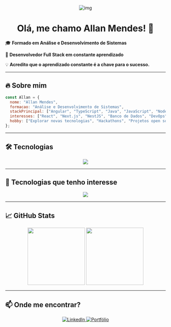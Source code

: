 
<div align="center" >

  ![img](https://github.com/user-attachments/assets/95d6bfe1-8afa-430c-a8f9-f31c0a347abf)
  
  
  # **Olá, me chamo Allan Mendes!** 👋  

</div>

  🎓 **Formado em Análise e Desenvolvimento de Sistemas**

  🚀 **Desenvolvedor Full Stack em constante aprendizado**

  💡 **Acredito que o aprendizado constante é a chave para o sucesso.**  
 
---

## 🔥 **Sobre mim**
```js
const Allan = {
  nome: "Allan Mendes",
  formacao: "Análise e Desenvolvimento de Sistemas",
  stackPrincipal: ["Angular", "TypeScript", "Java", "JavaScript", "Node.js"],
  interesses: ["React", "Next.js", "NestJS", "Banco de Dados", "DevOps"],
  hobby: ["Explorar novas tecnologias", "Hackathons", "Projetos open source"]
};
```

---

## 🛠️ **Tecnologias**
<div align="center">
  <img src="https://skillicons.dev/icons?i=html,css,js,ts,nodejs,express,angular,java,git" />
</div>

---

## 🚀 **Tecnologias que tenho interesse**  
<div align="center">
  <img src="https://skillicons.dev/icons?i=react,nextjs,nestjs,mysql,mongodb,docker" />
</div>

---

## 📈 **GitHub Stats**
<div align="center">
  <img height="180em" src="https://github-readme-stats.vercel.app/api?username=allan516&show_icons=true&theme=radical&hide_border=true" />
  <img height="180em" src="https://github-readme-stats.vercel.app/api/top-langs/?username=allan516&layout=compact&theme=radical&hide_border=true" />
</div>

---

## 📫 **Onde me encontrar?** 

<div align="center">
  <a href="https://www.linkedin.com/in/allan-mendes-437182283/">
    <img src="https://img.shields.io/badge/LinkedIn-0077B5?style=for-the-badge&logo=linkedin&logoColor=white" alt="LinkedIn" />
  </a>

  <a href="https://allan516.github.io/Allan-Mendes/">
    <img src="https://img.shields.io/badge/Portfólio-000000?style=for-the-badge&logo=github&logoColor=white" alt="Portfólio" />
  </a>
</div>

